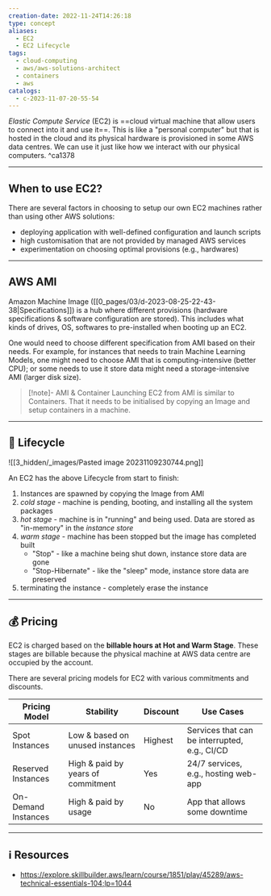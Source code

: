 ```yaml
---
creation-date: 2022-11-24T14:26:18
type: concept
aliases:
  - EC2
  - EC2 Lifecycle
tags:
  - cloud-computing
  - aws/aws-solutions-architect
  - containers
  - aws
catalogs:
  - c-2023-11-07-20-55-54
---
```

*Elastic Compute Service* (EC2) is ==cloud virtual machine that allow users to connect into it and use it==. 
This is like a "personal computer" but that is hosted in the cloud and its physical hardware is provisioned in some AWS data centres. We can use it just like how we interact with our physical computers. ^ca1378

---
## When to use EC2?

There are several factors in choosing to setup our own EC2 machines rather than using other AWS solutions: 

- deploying application with well-defined configuration and launch scripts
- high customisation that are not provided by managed AWS services
- experimentation on choosing optimal provisions (e.g., hardwares)

---
## AWS AMI

Amazon Machine Image ([[0_pages/03/d-2023-08-25-22-43-38|Specifications]]) is a hub where different provisions (hardware specifications & software configuration are stored). This includes what kinds of drives, OS, softwares to pre-installed when booting up an EC2. 

One would need to choose different specification from AMI based on their needs. For example, for instances that needs to train Machine Learning Models, one might need to choose AMI that is computing-intensive (better CPU); or some needs to use it store data might need a storage-intensive AMI (larger disk size).

> [!note]- AMI & Container
> Launching EC2 from AMI is similar to Containers. That it needs to be initialised by copying an Image and setup containers in a machine.
> 

---
## 🔄 Lifecycle

![[3_hidden/_images/Pasted image 20231109230744.png]]

An EC2 has the above Lifecycle from start to finish: 
1. Instances are spawned by copying the Image from AMI
2. *cold stage* - machine is pending, booting, and installing all the system packages
3. *hot stage* - machine is in "running" and being used. Data are stored as "in-memory" in the *instance store*
4. *warm stage* - machine has been stopped but the image has completed built
	- "Stop" - like a machine being shut down, instance store data are gone 
	- "Stop-Hibernate" - like the "sleep" mode, instance store data are preserved
5. terminating the instance - completely erase the instance 



---
## 💰 Pricing

EC2 is charged based on the **billable hours at Hot and Warm Stage**. These stages are billable because the physical machine at AWS data centre are occupied by the account.  

There are several pricing models for EC2 with various commitments and discounts. 

| Pricing Model | Stability | Discount | Use Cases | 
| --- | --- | --- | --- | 
| Spot Instances | Low & based on unused instances | Highest | Services that can be interrupted, e.g., CI/CD | 
| Reserved Instances | High & paid by years of commitment | Yes | 24/7 services, e.g., hosting web-app | 
| On-Demand Instances | High & paid by usage | No | App that allows some downtime | 



---
## ℹ️ Resources
- https://explore.skillbuilder.aws/learn/course/1851/play/45289/aws-technical-essentials-104;lp=1044
